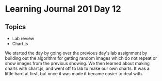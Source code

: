 # Learning Journal 201 Day 12

## Topics
- Lab review
- Chart.js


We started the day by going over the previous day's lab assignment by building out the algorithm for getting random images which do not repeat or show images from the previous showing.  We then learned about making charts with chart.js, and went off to lab to make our own charts.  It was a little hard at first, but once it was made it became easier to deal with.
